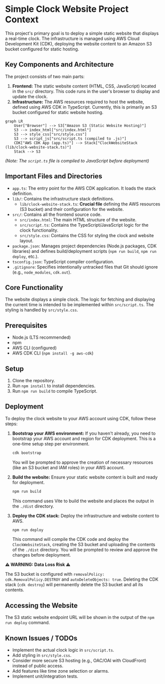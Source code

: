 # Simple Clock Website Project Context

This project's primary goal is to deploy a simple static website that displays a real-time clock. The infrastructure is managed using AWS Cloud Development Kit (CDK), deploying the website content to an Amazon S3 bucket configured for static hosting.

## Key Components and Architecture

The project consists of two main parts:

1.  **Frontend:** The static website content (HTML, CSS, JavaScript) located in the `src/` directory. This code runs in the user's browser to display and update the clock.
2.  **Infrastructure:** The AWS resources required to host the website, defined using AWS CDK in TypeScript. Currently, this is primarily an S3 bucket configured for static website hosting.

```mermaid
graph LR
    User["Browser"] --> S3["Amazon S3 (Static Website Hosting)"]
    S3 --> index_html["src/index.html"]
    S3 --> style_css["src/style.css"]
    S3 --> script_js["src/script.ts (compiled to .js)"]
    CDK["AWS CDK App (app.ts)"] --> Stack["ClockWebsiteStack (lib/clock-website-stack.ts)"]
    Stack --> S3
```
*(Note: The `script.ts` file is compiled to JavaScript before deployment)*

## Important Files and Directories

*   `app.ts`: The entry point for the AWS CDK application. It loads the stack definition.
*   `lib/`: Contains the infrastructure stack definitions.
    *   `lib/clock-website-stack.ts`: **Crucial file** defining the AWS resources (S3 bucket) and their configuration for the website.
*   `src/`: Contains all the frontend source code.
    *   `src/index.html`: The main HTML structure of the website.
    *   `src/script.ts`: Contains the TypeScript/JavaScript logic for the clock functionality.
    *   `src/style.css`: Contains the CSS for styling the clock and website layout.
*   `package.json`: Manages project dependencies (Node.js packages, CDK libraries) and defines build/deployment scripts (`npm run build`, `npm run deploy`, etc.).
*   `tsconfig.json`: TypeScript compiler configuration.
*   `.gitignore`: Specifies intentionally untracked files that Git should ignore (e.g., `node_modules`, `cdk.out`).

## Core Functionality

The website displays a simple clock. The logic for fetching and displaying the current time is intended to be implemented within `src/script.ts`. The styling is handled by `src/style.css`.

## Prerequisites

*   Node.js (LTS recommended)
*   npm
*   AWS CLI (configured)
*   AWS CDK CLI (`npm install -g aws-cdk`)

## Setup

1.  Clone the repository.
2.  Run `npm install` to install dependencies.
3.  Run `npm run build` to compile TypeScript.

## Deployment

To deploy the clock website to your AWS account using CDK, follow these steps:

1.  **Bootstrap your AWS environment:** If you haven't already, you need to bootstrap your AWS account and region for CDK deployment. This is a one-time setup step per environment.
    ```bash
    cdk bootstrap
    ```
    You will be prompted to approve the creation of necessary resources (like an S3 bucket and IAM roles) in your AWS account.

2.  **Build the website:** Ensure your static website content is built and ready for deployment.
    ```bash
    npm run build
    ```
    This command uses Vite to build the website and places the output in the `./dist` directory.

3.  **Deploy the CDK stack:** Deploy the infrastructure and website content to AWS.
    ```bash
    npm run deploy
    ```
    This command will compile the CDK code and deploy the `ClockWebsiteStack`, creating the S3 bucket and uploading the contents of the `./dist` directory. You will be prompted to review and approve the changes before deployment.

**⚠️ WARNING: Data Loss Risk ⚠️**

The S3 bucket is configured with `removalPolicy: cdk.RemovalPolicy.DESTROY` and `autoDeleteObjects: true`. Deleting the CDK stack (`cdk destroy`) will permanently delete the S3 bucket and all its contents.

## Accessing the Website

The S3 static website endpoint URL will be shown in the output of the `npm run deploy` command.

## Known Issues / TODOs

*   Implement the actual clock logic in `src/script.ts`.
*   Add styling in `src/style.css`.
*   Consider more secure S3 hosting (e.g., OAC/OAI with CloudFront) instead of public access.
*   Add features like time zone selection or alarms.
*   Implement unit/integration tests.
